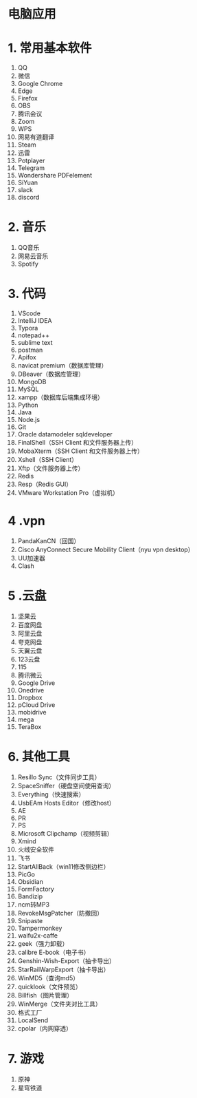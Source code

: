 # 电脑应用

# 1. 常用基本软件

1. QQ
2. 微信
3. Google Chrome
4. Edge
5. Firefox
6. OBS
7. 腾讯会议
8. Zoom
9. WPS
10. 网易有道翻译
11. Steam
12. 迅雷
13. Potplayer
14. Telegram
15. Wondershare PDFelement
16. SiYuan
17. slack
18. discord

# 2. 音乐

1. QQ音乐
2. 网易云音乐
3. Spotify

# 3. 代码

1. VScode
2. IntelliJ IDEA
3. Typora
4. notepad++
5. sublime text
6. postman
7. Apifox
8. navicat premium（数据库管理）
9. DBeaver（数据库管理）
10. MongoDB
11. MySQL
12. xampp（数据库后端集成环境）
13. Python
14. Java
15. Node.js
16. Git
17. Oracle datamodeler sqldeveloper
18. FinalShell（SSH Client 和文件服务器上传）
19. MobaXterm（SSH Client 和文件服务器上传）
20. Xshell（SSH Client）
21. Xftp（文件服务器上传）
22. Redis
23. Resp（Redis GUI）
24. VMware Workstation Pro（虚拟机）

# 4 .vpn

1. PandaKanCN（回国）
2. Cisco AnyConnect Secure Mobility Client（nyu vpn desktop）
3. UU加速器
4. Clash

# 5 .云盘

1. 坚果云
2. 百度网盘
3. 阿里云盘
4. 夸克网盘
5. 天翼云盘
6. 123云盘
7. 115
8. 腾讯微云
9. Google Drive
10. Onedrive
11. Dropbox
12. pCloud Drive
13. mobidrive
14. mega
15. TeraBox

# 6. 其他工具

1. Resillo Sync（文件同步工具）
2. SpaceSniffer（硬盘空间使用查询）
3. Everything（快速搜索）
4. UsbEAm Hosts Editor（修改host）
5. AE
6. PR
7. PS
8. Microsoft Clipchamp（视频剪辑）
9. Xmind
10. 火绒安全软件
11. 飞书
12. StartAllBack（win11修改侧边栏）
13. PicGo
14. Obsidian
15. FormFactory
16. Bandizip
17. ncm转MP3
18. RevokeMsgPatcher（防撤回）
19. Snipaste
20. Tampermonkey
21. waifu2x-caffe
22. geek（强力卸载）
23. calibre E-book（电子书）
24. Genshin-Wish-Export（抽卡导出）
25. StarRailWarpExport（抽卡导出）
26. WinMD5（查询md5）
27. quicklook（文件预览）
28. Billfish（图片管理）
29. WinMerge（文件夹对比工具）
30. 格式工厂
31. LocalSend
32. cpolar（内网穿透）

# 7. 游戏

1. 原神
2. 星穹铁道

‍
